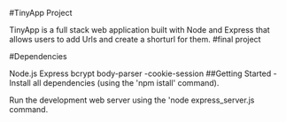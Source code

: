 #TinyApp Project

TinyApp is a full stack web application built with Node and Express that allows users to add Urls and create a shorturl for them. #final project

#Dependencies

Node.js
Express
bcrypt
body-parser -cookie-session
##Getting Started -Install all dependencies (using the 'npm istall' command).

Run the development web server using the 'node express_server.js command.
